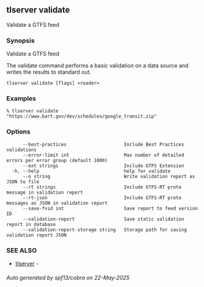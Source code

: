 ## tlserver validate

Validate a GTFS feed

### Synopsis

Validate a GTFS feed

The validate command performs a basic validation on a data source and writes the results to standard out.

```
tlserver validate [flags] <reader>
```

### Examples

```
% tlserver validate "https://www.bart.gov/dev/schedules/google_transit.zip"
```

### Options

```
      --best-practices                     Include Best Practices validations
      --error-limit int                    Max number of detailed errors per error group (default 1000)
      --ext strings                        Include GTFS Extension
  -h, --help                               help for validate
      --o string                           Write validation report as JSON to file
      --rt strings                         Include GTFS-RT proto message in validation report
      --rt-json                            Include GTFS-RT proto messages as JSON in validation report
      --save-fvid int                      Save report to feed version ID
      --validation-report                  Save static validation report in database
      --validation-report-storage string   Storage path for saving validation report JSON
```

### SEE ALSO

* [tlserver](tlserver.md)	 - 

###### Auto generated by spf13/cobra on 22-May-2025
